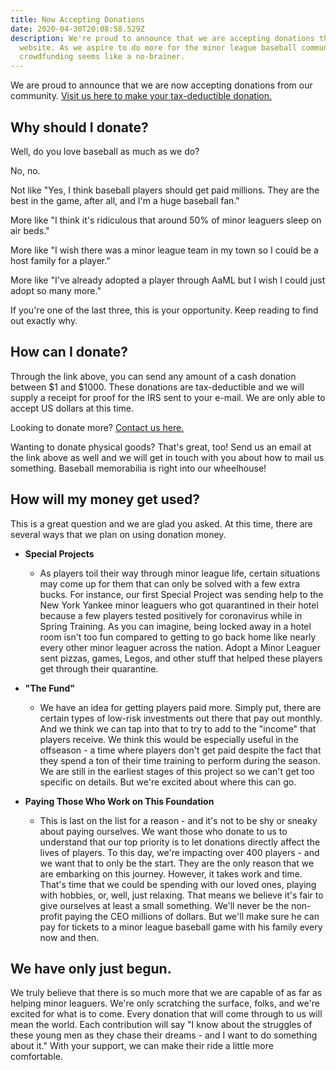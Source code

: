 ```yaml
---
title: Now Accepting Donations
date: 2020-04-30T20:08:58.529Z
description: We're proud to announce that we are accepting donations through our
  website. As we aspire to do more for the minor league baseball community,
  crowdfunding seems like a no-brainer.
---
```

We are proud to announce that we are now accepting donations from our community. [Visit us here to make your tax-deductible donation.](https://adoptaminorleaguer.com/donate)

## Why should I donate?

Well, do you love baseball as much as we do?

No, no.

Not like "Yes, I think baseball players should get paid millions. They are the best in the game, after all, and I'm a huge baseball fan."

More like "I think it's ridiculous that around 50% of minor leaguers sleep on air beds."

More like "I wish there was a minor league team in my town so I could be a host family for a player."

More like "I've already adopted a player through AaML but I wish I could just adopt so many more."

If you're one of the last three, this is your opportunity. Keep reading to find out exactly why.

## How can I donate?

Through the link above, you can send any amount of a cash donation between $1 and $1000. These donations are tax-deductible and we will supply a receipt for proof for the IRS sent to your e-mail. We are only able to accept US dollars at this time.

Looking to donate more? [Contact us here.](https://adoptaminorleaguer.com/contact-us)

Wanting to donate physical goods? That's great, too! Send us an email at the link above as well and we will get in touch with you about how to mail us something. Baseball memorabilia is right into our wheelhouse!

## How will my money get used?

This is a great question and we are glad you asked. At this time, there are several ways that we plan on using donation money.

* **Special Projects**

  * As players toil their way through minor league life, certain situations may come up for them that can only be solved with a few extra bucks. For instance, our first Special Project was sending help to the New York Yankee minor leaguers who got quarantined in their hotel because a few players tested positively for coronavirus while in Spring Training. As you can imagine, being locked away in a hotel room isn't too fun compared to getting to go back home like nearly every other minor leaguer across the nation. Adopt a Minor Leaguer sent pizzas, games, Legos, and other stuff that helped these players get through their quarantine.
* **"The Fund"**

  * We have an idea for getting players paid more. Simply put, there are certain types of low-risk investments out there that pay out monthly. And we think we can tap into that to try to add to the "income" that players receive. We think this would be especially useful in the offseason - a time where players don't get paid despite the fact that they spend a ton of their time training to perform during the season. We are still in the earliest stages of this project so we can't get too specific on details. But we're excited about where this can go.
* **Paying Those Who Work on This Foundation**

  * This is last on the list for a reason - and it's not to be shy or sneaky about paying ourselves. We want those who donate to us to understand that our top priority is to let donations directly affect the lives of players. To this day, we're impacting over 400 players - and we want that to only be the start. They are the only reason that we are embarking on this journey. However, it takes work and time. That's time that we could be spending with our loved ones, playing with hobbies, or, well, just relaxing. That means we believe it's fair to give ourselves at least a small something. We'll never be the non-profit paying the CEO millions of dollars. But we'll make sure he can pay for tickets to a minor league baseball game with his family every now and then.

## We have only just begun.

We truly believe that there is so much more that we are capable of as far as helping minor leaguers. We're only scratching the surface, folks, and we're excited for what is to come. Every donation that will come through to us will mean the world. Each contribution will say "I know about the struggles of these young men as they chase their dreams - and I want to do something about it." With your support, we can make their ride a little more comfortable.